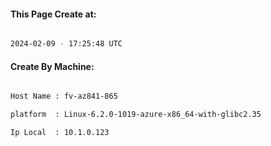 
   
#### This Page Create at:

```bash

2024-02-09 - 17:25:48 UTC

```

#### Create By Machine:

```bash

Host Name : fv-az841-865

platform  : Linux-6.2.0-1019-azure-x86_64-with-glibc2.35

Ip Local  : 10.1.0.123

```

